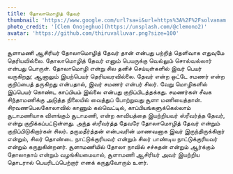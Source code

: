 ```yaml
---
title: தோலாமொழித் தேவர்
thumbnail: 'https://www.google.com/url?sa=i&url=https%3A%2F%2Fsolvanam.com%2F2011%2F07%2F09%2F%25E0%25AE%259A%25E0%25AF%2586%25E0%25AE%25A8%25E0%25AF%258D%25E0%25AE%25A4%25E0%25AE%25AE%25E0%25AE%25BF%25E0%25AE%25B4%25E0%25AF%258D%25E0%25AE%2595%25E0%25AF%258D-%25E0%25AE%2595%25E0%25AE%25BE%25E0%25AE%25AA%25E0%25AF%258D%25E0%25AE%25AA%25E0%25AE%25BF%25E0%25AE%25AF%25E0%25AE%2599%25E0%25AF%258D%25E0%25AE%2595%25E0%25AE%25B3%2F&psig=AOvVaw2hnAk04Qhyhnct4Nw32oVC&ust=1624976785508000&source=images&cd=vfe&ved=0CAoQjRxqFwoTCJif87zEuvECFQAAAAAdAAAAABAD'
photo_credit: '[Clem Onojeghuo](https://unsplash.com/@clemono2)'
avatar: 'https://github.com/thiruvalluvar.png?size=100'
---
```


சூளாமணி ஆசிரியர் தோலாமொழித் தேவர் தான் என்பது பற்றித் தெளிவாக எதுவுமே தெரியவில்லை. தோலாமொழித் தேவர் எனும் பெயருக்கு வெல்லும் சொல்வல்லார் என்பது பொருள். தோலாமொழி என்று சில தனிச் செய்யுள்களில் இவர் பெயர் வருகிறது; ஆனாலும் இயற்பெயர் தெரியவரவில்லை. தேவர் என்ற ஒட்டே சமணர் என்ற குறிப்பைத் தருகிறது என்பதால், இவர் சமணர் என்பர் சிலர். வேறு மொழிகளில் இப்பெயர் கொண்ட காப்பியம் இல்லை என்பது குறிப்பிடத்தக்கது. சமணர்கள் சீவக சிந்தாமணிக்கு அடுத்த நிலையில் வைத்துப் போற்றுவது சூளா மணியைத்தான்.
சிரவணபெலகோலாவில் காணும் கல்வெட்டில், காப்பியங்களுக்கெல்லாம் சூடாமணியாக விளங்கும் சூடாமணி, என்ற காவியத்தை இயற்றியவர் ஸ்ரீவர்த்த தேவர், என்று குறிக்கப்பட்டுள்ளது. அந்த ஸ்ரீவர்த்த தேவரே தோலாமொழித் தேவர் என்றும் குறிப்பிடுகிறார்கள் சிலர். தருமதீர்த்தன் என்பவரின் மாணவனாக இவர் இருந்திருக்கிறார் என்றும், சிலர் தொண்டை நாட்டுக்குரியவர் என்றும் சிலர் பாண்டிய நாட்டுக்குரியவர் என்றும் கருதுகின்றனர். சூளாமணியில் தோலா நாவில் சச்சுதன் என்றும் ஆர்க்கும் தோலாதாய் என்றும் வழங்கியமையால், சூளாமணி ஆசிரியர் அவர் இயற்றிய தொடரால் பெயரிடப்பெற்றார் எனக் கருதுவோரும் உளர்.
